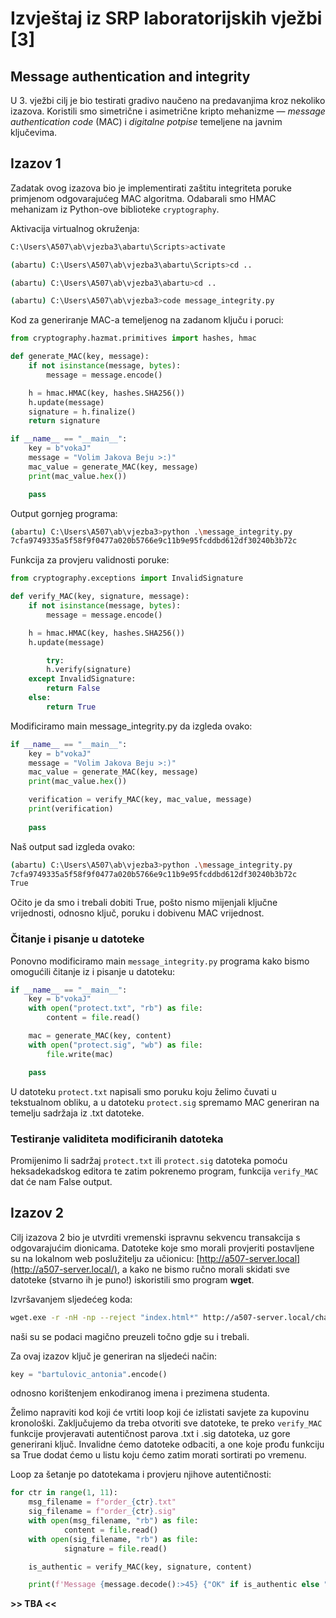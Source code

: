 # Izvještaj iz SRP laboratorijskih vježbi [3]

## Message authentication and integrity

U 3. vježbi cilj je bio testirati gradivo naučeno na predavanjima kroz nekoliko izazova. Koristili smo simetrične i asimetrične kripto mehanizme — *message authentication code* (MAC) i *digitalne potpise* temeljene na javnim ključevima.

## Izazov 1

Zadatak ovog izazova bio je implementirati zaštitu integriteta poruke primjenom odgovarajućeg MAC algoritma. Odabarali smo HMAC mehanizam iz Python-ove biblioteke `cryptography`.

Aktivacija virtualnog okruženja:

```bash
C:\Users\A507\ab\vjezba3\abartu\Scripts>activate

(abartu) C:\Users\A507\ab\vjezba3\abartu\Scripts>cd ..

(abartu) C:\Users\A507\ab\vjezba3\abartu>cd ..

(abartu) C:\Users\A507\ab\vjezba3>code message_integrity.py
```

Kod za generiranje MAC-a temeljenog na zadanom ključu i poruci:

```python
from cryptography.hazmat.primitives import hashes, hmac

def generate_MAC(key, message):
    if not isinstance(message, bytes):
        message = message.encode()

    h = hmac.HMAC(key, hashes.SHA256())
    h.update(message)
    signature = h.finalize()
    return signature

if __name__ == "__main__":
    key = b"vokaJ"
    message = "Volim Jakova Beju >:)"
    mac_value = generate_MAC(key, message)
    print(mac_value.hex())

    pass
```

Output gornjeg programa:

```bash
(abartu) C:\Users\A507\ab\vjezba3>python .\message_integrity.py
7cfa9749335a5f58f9f0477a020b5766e9c11b9e95fcddbd612df30240b3b72c
```

Funkcija za provjeru validnosti poruke:

```python
from cryptography.exceptions import InvalidSignature

def verify_MAC(key, signature, message):
    if not isinstance(message, bytes):
        message = message.encode()

    h = hmac.HMAC(key, hashes.SHA256())
    h.update(message)

		try:
        h.verify(signature)
    except InvalidSignature:
        return False
    else:
        return True
```

Modificiramo main message_integrity.py da izgleda ovako:

```python
if __name__ == "__main__":
    key = b"vokaJ"
    message = "Volim Jakova Beju >:)"
    mac_value = generate_MAC(key, message)
    print(mac_value.hex())

    verification = verify_MAC(key, mac_value, message)
    print(verification)
    
    pass
```

Naš output sad izgleda ovako:

```bash
(abartu) C:\Users\A507\ab\vjezba3>python .\message_integrity.py
7cfa9749335a5f58f9f0477a020b5766e9c11b9e95fcddbd612df30240b3b72c
True
```

Očito je da smo i trebali dobiti True, pošto nismo mijenjali ključne vrijednosti, odnosno ključ, poruku i dobivenu MAC vrijednost.

### Čitanje i pisanje u datoteke

Ponovno modificiramo main `message_integrity.py` programa kako bismo omogućili čitanje iz i pisanje u datoteku:

```python
if __name__ == "__main__":
    key = b"vokaJ"
    with open("protect.txt", "rb") as file:
        content = file.read()

    mac = generate_MAC(key, content)
    with open("protect.sig", "wb") as file:
        file.write(mac)

    pass
```

U datoteku `protect.txt` napisali smo poruku koju želimo čuvati u tekstualnom obliku, a u datoteku `protect.sig` spremamo MAC generiran na temelju sadržaja iz .txt datoteke.

### Testiranje validiteta modificiranih datoteka

Promijenimo li sadržaj `protect.txt` ili `protect.sig` datoteka pomoću heksadekadskog editora te zatim pokrenemo program, funkcija `verify_MAC` dat će nam False output.

## Izazov 2

Cilj izazova 2 bio je utvrditi vremenski ispravnu sekvencu transakcija s odgovarajućim dionicama. Datoteke koje smo morali provjeriti postavljene su na lokalnom web poslužitelju za učionicu: [http://a507-server.local](http://a507-server.local/), a kako ne bismo ručno morali skidati sve datoteke (stvarno ih je puno!) iskoristili smo program **wget**.

Izvršavanjem sljedećeg koda:

```bash
wget.exe -r -nH -np --reject "index.html*" http://a507-server.local/challenges/<bartulovic_antonia>/
```

naši su se podaci magično preuzeli točno gdje su i trebali.

Za ovaj izazov ključ je generiran na sljedeći način:

```python
key = "bartulovic_antonia".encode()
```

odnosno korištenjem enkodiranog imena i prezimena studenta.

Želimo napraviti kod koji će vrtiti loop koji će izlistati savjete za kupovinu kronološki. Zaključujemo da treba otvoriti sve datoteke, te preko `verify_MAC` funkcije provjeravati autentičnost parova .txt i .sig datoteka, uz gore generirani ključ. Invalidne ćemo datoteke odbaciti, a one koje prođu funkciju sa True dodat ćemo u listu koju ćemo zatim morati sortirati po vremenu.

Loop za šetanje po datotekama i provjeru njihove autentičnosti:

```python
for ctr in range(1, 11):
    msg_filename = f"order_{ctr}.txt"
    sig_filename = f"order_{ctr}.sig"    
    with open(msg_filename, "rb") as file:
            content = file.read()  
    with open(sig_filename, "rb") as file:
            signature = file.read()

    is_authentic = verify_MAC(key, signature, content)

    print(f'Message {message.decode():>45} {"OK" if is_authentic else "NOK":<6}')
```

**>> TBA <<**